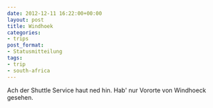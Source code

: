 ```yaml
---
date: 2012-12-11 16:22:00+00:00
layout: post
title: Windhoek
categories:
- trips
post_format:
- Statusmitteilung
tags:
- trip
- south-africa
---
```


Ach der Shuttle Service haut ned hin. Hab' nur Vororte von Windhoeck gesehen. 
